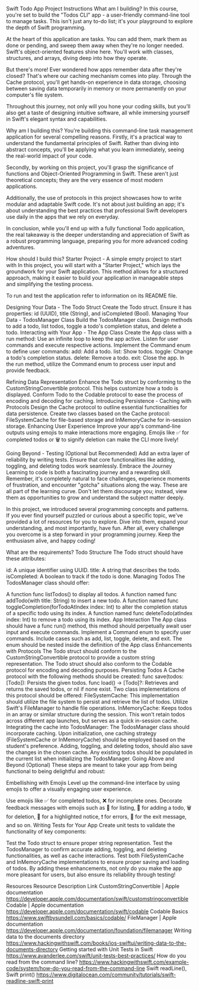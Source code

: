 Swift Todo App
Project Instructions
What am I building?
In this course, you're set to build the "Todos CLI" app - a user-friendly command-line tool to manage tasks. This isn't just any to-do list; it's your playground to explore the depth of Swift programming.

At the heart of this application are tasks. You can add them, mark them as done or pending, and sweep them away when they're no longer needed. Swift's object-oriented features shine here. You'll work with classes, structures, and arrays, diving deep into how they operate.

But there's more! Ever wondered how apps remember data after they're closed? That's where our caching mechanism comes into play. Through the Cache protocol, you'll get hands-on experience in data storage, choosing between saving data temporarily in memory or more permanently on your computer's file system.

Throughout this journey, not only will you hone your coding skills, but you'll also get a taste of designing intuitive software, all while immersing yourself in Swift's elegant syntax and capabilities.

Why am I building this?
You're building this command-line task management application for several compelling reasons. Firstly, it's a practical way to understand the fundamental principles of Swift. Rather than diving into abstract concepts, you'll be applying what you learn immediately, seeing the real-world impact of your code.

Secondly, by working on this project, you'll grasp the significance of functions and Object-Oriented Programming in Swift. These aren't just theoretical concepts; they are the very essence of most modern applications.

Additionally, the use of protocols in this project showcases how to write modular and adaptable Swift code. It's not about just building an app; it's about understanding the best practices that professional Swift developers use daily in the apps that we rely on everyday.

In conclusion, while you'll end up with a fully functional Todo application, the real takeaway is the deeper understanding and appreciation of Swift as a robust programming language, preparing you for more advanced coding adventures.

How should I build this?
Starter Project - A simple empty project to start with
In this project, you will start with a "Starter Project," which lays the groundwork for your Swift application. This method allows for a structured approach, making it easier to build your application in manageable steps and simplifying the testing process.

To run and test the application refer to information on its README file.

Designing Your Data - The Todo Struct
Create the Todo struct.
Ensure it has properties: id (UUID), title (String), and isCompleted (Bool).
Managing Your Data - TodosManager Class
Build the TodosManager class.
Design methods to add a todo, list todos, toggle a todo's completion status, and delete a todo.
Interacting with Your App - The App Class
Create the App class with a run method:
Use an infinite loop to keep the app active.
Listen for user commands and execute respective actions.
Implement the Command enum to define user commands:
add: Add a todo.
list: Show todos.
toggle: Change a todo's completion status.
delete: Remove a todo.
exit: Close the app.
In the run method, utilize the Command enum to process user input and provide feedback.

Refining Data Representation
Enhance the Todo struct by conforming to the CustomStringConvertible protocol. This helps customize how a todo is displayed.
Conform Todo to the Codable protocol to ease the process of encoding and decoding for caching.
Introducing Persistence - Caching with Protocols
Design the Cache protocol to outline essential functionalities for data persistence.
Create two classes based on the Cache protocol: FileSystemCache for file-based storage and InMemoryCache for in-session storage.
Enhancing User Experience
Improve your app's command-line outputs using emojis to make interactions more engaging. Emojis like ✅ for completed todos or 🗑️ to signify deletion can make the CLI more lively!

Going Beyond - Testing (Optional but Recommended)
Add an extra layer of reliability by writing tests.
Ensure that core functionalities like adding, toggling, and deleting todos work seamlessly.
Embrace the Journey
Learning to code is both a fascinating journey and a rewarding skill. Remember, it's completely natural to face challenges, experience moments of frustration, and encounter "gotcha" situations along the way. These are all part of the learning curve. Don't let them discourage you; instead, view them as opportunities to grow and understand the subject matter deeply.

In this project, we introduced several programming concepts and patterns. If you ever find yourself puzzled or curious about a specific topic, we've provided a lot of resources for you to explore. Dive into them, expand your understanding, and most importantly, have fun. After all, every challenge you overcome is a step forward in your programming journey. Keep the enthusiasm alive, and happy coding!

What are the requirements?
Todo Structure
The Todo struct should have these attributes:

id: A unique identifier using UUID.
title: A string that describes the todo.
isCompleted: A boolean to track if the todo is done.
Managing Todos
The TodosManager class should offer:

A function func listTodos() to display all todos.
A function named func addTodo(with title: String) to insert a new todo.
A function named func toggleCompletion(forTodoAtIndex index: Int) to alter the completion status of a specific todo using its index.
A function named func deleteTodo(atIndex index: Int) to remove a todo using its index.
App Interaction
The App class should have a func run() method, this method should perpetually await user input and execute commands.
Implement a Command enum to specify user commands. Include cases such as add, list, toggle, delete, and exit.
The enum should be nested inside the definition of the App class
Enhancements with Protocols
The Todo struct should conform to the CustomStringConvertible protocol to provide a custom string representation.
The Todo struct should also conform to the Codable protocol for encoding and decoding purposes.
Persisting Todos
A Cache protocol with the following methods should be created:
func save(todos: [Todo]): Persists the given todos.
func load() -> [Todo]?: Retrieves and returns the saved todos, or nil if none exist.
Two class implementations of this protocol should be offered:
FileSystemCache: This implementation should utilize the file system to persist and retrieve the list of todos. Utilize Swift's FileManager to handle file operations.
InMemoryCache: Keeps todos in an array or similar structure during the session. This won't retain todos across different app launches, but serves as a quick in-session cache.
Integrating the cache into TodosManager:
The TodosManager class should incorporate caching.
Upon initialization, one caching strategy (FileSystemCache or InMemoryCache) should be employed based on the student's preference.
Adding, toggling, and deleting todos, should also save the changes in the chosen cache.
Any existing todos should be populated in the current list when initializing the TodosManager.
Going Above and Beyond (Optional)
These steps are meant to take your app from being functional to being delightful and robust:

Embellishing with Emojis Level up the command-line interface by using emojis to offer a visually engaging user experience.

Use emojis like ✅ for completed todos, ❌ for incomplete ones.
Decorate feedback messages with emojis such as 📝 for listing, 📌 for adding a todo, 🗑️ for deletion, 🌟 for a highlighted notice, ❗ for errors, 👋 for the exit message, and so on.
Writing Tests for Your App Create unit tests to validate the functionality of key components:

Test the Todo struct to ensure proper string representation.
Test the TodosManager to confirm accurate adding, toggling, and deleting functionalities, as well as cache interactions.
Test both FileSystemCache and InMemoryCache implementations to ensure proper saving and loading of todos.
By adding these enhancements, not only do you make the app more pleasant for users, but also ensure its reliability through testing!

Resources
Resource Description    Link
CustomStringConvertible | Apple documentation    https://developer.apple.com/documentation/swift/customstringconvertible
Codable | Apple documentation    https://developer.apple.com/documentation/swift/codable
Codable Basics    https://www.swiftbysundell.com/basics/codable/
FileManager | Apple documentation    https://developer.apple.com/documentation/foundation/filemanager
Writing data to the documents directory    https://www.hackingwithswift.com/books/ios-swiftui/writing-data-to-the-documents-directory
Getting started with Unit Tests in Swift    https://www.avanderlee.com/swift/unit-tests-best-practices/
How do you read from the command line?    https://www.hackingwithswift.com/example-code/system/how-do-you-read-from-the-command-line
Swift readLine(), Swift print()    https://www.digitalocean.com/community/tutorials/swift-readline-swift-print
